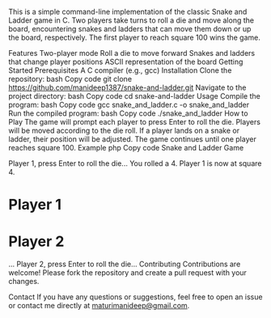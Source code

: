 This is a simple command-line implementation of the classic Snake and Ladder game in C. 
Two players take turns to roll a die and move along the board, encountering snakes and ladders that can move them down or up the board, respectively. 
The first player to reach square 100 wins the game.

Features
Two-player mode
Roll a die to move forward
Snakes and ladders that change player positions
ASCII representation of the board
Getting Started
Prerequisites
A C compiler (e.g., gcc)
Installation
Clone the repository:
bash
Copy code
git clone https://github.com/manideep1387/snake-and-ladder.git
Navigate to the project directory:
bash
Copy code
cd snake-and-ladder
Usage
Compile the program:
bash
Copy code
gcc snake_and_ladder.c -o snake_and_ladder
Run the compiled program:
bash
Copy code
./snake_and_ladder
How to Play
The game will prompt each player to press Enter to roll the die.
Players will be moved according to the die roll.
If a player lands on a snake or ladder, their position will be adjusted.
The game continues until one player reaches square 100.
Example
php
Copy code
Snake and Ladder Game

Player 1, press Enter to roll the die...
You rolled a 4.
Player 1 is now at square 4.

# Player 1
# Player 2
...
Player 2, press Enter to roll the die...
Contributing
Contributions are welcome! Please fork the repository and create a pull request with your changes.

Contact
If you have any questions or suggestions, feel free to open an issue or contact me directly at maturimanideep@gmail.com.

